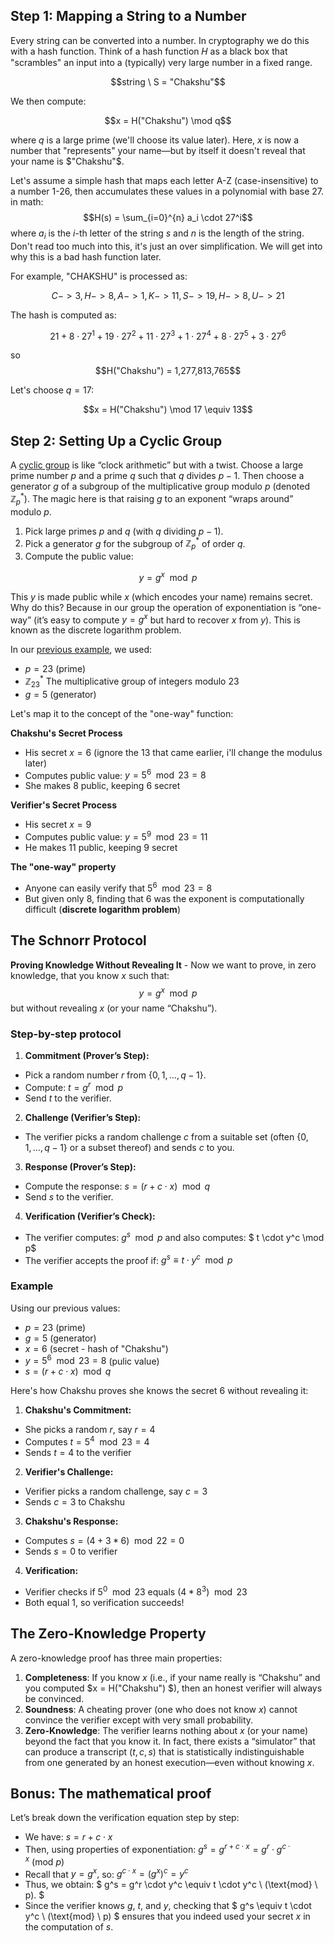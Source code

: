## Step 1: Mapping a String to a Number

Every string can be converted into a number. In cryptography we do this with a hash function. Think of a hash function 𝐻 as a black box that "scrambles" an input into a (typically) very large number in a fixed range.

$$string \ S = "Chakshu"$$

We then compute:

$$x = H("Chakshu") \mod q$$

where $q$ is a large prime (we'll choose its value later).
Here, $x$ is now a number that "represents" your name—but by itself it doesn't reveal that your name is $"Chakshu"$.

Let's assume a simple hash that maps each letter A-Z (case-insensitive) to a number 1-26, then accumulates these values in a polynomial with base 27.
in math:
$$H(s) = \sum_{i=0}^{n} a_i \cdot 27^i$$
where $a_i$ is the $i$-th letter of the string $s$ and $n$ is the length of the string. Don't read too much into this, it's just an over simplification. We will get into why this is a bad hash function later.
    
For example, "CHAKSHU" is processed as:

$$C -> 3, H -> 8, A -> 1, K -> 11, S -> 19, H -> 8, U -> 21$$

The hash is computed as:

$$21 + 8 \cdot 27^1 + 19 \cdot 27^2 + 11 \cdot 27^3 + 1 \cdot 27^4 + 8 \cdot 27^5 + 3 \cdot 27^6$$

so $$H("Chakshu") = 1,277,813,765$$
    
Let's choose $q = 17$:

$$x = H("Chakshu") \mod 17 \equiv 13$$

## Step 2: Setting Up a Cyclic Group
A [cyclic group](cyclic_groups.md) is like “clock arithmetic” but with a twist. Choose a large prime number $p$ and a prime $q$ such that $q$ divides $p - 1$. Then choose a generator $g$ of a subgroup of the multiplicative group modulo $p$ (denoted $\mathbb{Z}_p^*$). The magic here is that raising $g$ to an exponent “wraps around” modulo $p$.

1. Pick large primes $p$ and $q$ (with $q$ dividing $p - 1$).  
2. Pick a generator $g$ for the subgroup of $\mathbb{Z}_p^*$ of order $q$.  
3. Compute the public value:

$$y = g^x \mod p$$

This $y$ is made public while $x$ (which encodes your name) remains secret. Why do this? Because in our group the operation of exponentiation is “one-way” (it’s easy to compute $y = g^x$ but hard to recover $x$ from $y$). This is known as the discrete logarithm problem.

In our [previous example](./cyclic_groups.md), we used:

- $p = 23$ (prime)
- $\mathbb{Z}_{23}^*$ The multiplicative group of integers modulo 23
- $g = 5$ (generator)

Let's map it to the concept of the "one-way" function:

**Chakshu's Secret Process**
- His secret $x = 6$ (ignore the $13$ that came earlier, i'll change the modulus later)
- Computes public value: $y = 5^6 \mod 23 = 8$
- She makes $8$ public, keeping $6$ secret

**Verifier's Secret Process**
- His secret $x = 9$
- Computes public value: $y = 5^9 \mod 23 = 11$
- He makes $11$ public, keeping $9$ secret

**The "one-way" property**
- Anyone can easily verify that $5^6 \mod 23 = 8$
- But given only $8$, finding that $6$ was the exponent is computationally difficult (**discrete logarithm problem**)

## The Schnorr Protocol
**Proving Knowledge Without Revealing It** - Now we want to prove, in zero knowledge, that you know 
$x$ such that: $$y = g^x \mod p$$ but without revealing $x$ (or your name “Chakshu”).

### Step-by-step protocol

1. **Commitment (Prover’s Step):**
- Pick a random number $r$ from $\{0, 1, \ldots, q-1\}$.
- Compute: $t = g^r \mod p$
- Send $t$ to the verifier.

2. **Challenge (Verifier’s Step):**
- The verifier picks a random challenge $c$ from a suitable set (often $\{0, 1, \ldots, q-1\}$ or a subset thereof) and sends $c$ to you.

3. **Response (Prover’s Step):**
- Compute the response: $s = (r + c \cdot x) \mod q$
- Send $s$ to the verifier.

4. **Verification (Verifier’s Check):**
- The verifier computes: $g^s \mod p$ and also computes: $ t \cdot y^c \mod p$
- The verifier accepts the proof if: $g^s \equiv t \cdot y^c \mod p$

### Example

Using our previous values:

- $p = 23$ (prime)
- $g = 5$ (generator)
- $x = 6$ (secret - hash of "Chakshu")
- $y = 5^6 \mod 23 = 8$ (pulic value)
- $s = (r + c \cdot x) \mod q$

Here's how Chakshu proves she knows the secret 6 without revealing it:

1. **Chakshu's Commitment:**

- She picks a random $r$, say $r = 4$
- Computes $t = 5^4 \mod 23 = 4$
- Sends $t = 4$ to the verifier

2. **Verifier's Challenge:**

- Verifier picks a random challenge, say $c = 3$
- Sends $c = 3$ to Chakshu

3. **Chakshu's Response:**

- Computes $s = (4 + 3 * 6) \mod 22 = 0$
- Sends $s = 0$ to verifier

4. **Verification:**

- Verifier checks if $5^{0} \mod 23$ equals $(4 * 8^3) \mod 23$
- Both equal $1$, so verification succeeds!

## The Zero-Knowledge Property

A zero-knowledge proof has three main properties:

1. **Completeness**: If you know $x$ (i.e., if your name really is “Chakshu” and you computed $x = H("Chakshu") $), then an honest verifier will always be convinced.  
2. **Soundness**: A cheating prover (one who does not know $x$) cannot convince the verifier except with very small probability.  
3. **Zero-Knowledge**: The verifier learns nothing about $x$ (or your name) beyond the fact that you know it. In fact, there exists a “simulator” that can produce a transcript $(t, c, s)$ that is statistically indistinguishable from one generated by an honest execution—even without knowing $x$.

## Bonus: The mathematical proof
Let’s break down the verification equation step by step:

- We have: $s = r + c \cdot x$
- Then, using properties of exponentiation: $g^s = g^{r + c \cdot x} = g^r \cdot g^{c \cdot x} \ (\text{mod} \ p)$
- Recall that $y = g^x,$ so: $g^{c \cdot x} = (g^x)^c = y^c$
- Thus, we obtain: $ g^s = g^r \cdot y^c \equiv t \cdot y^c \ (\text{mod} \ p). $
- Since the verifier knows $g$, $t$, and $y$, checking that $ g^s \equiv t \cdot y^c \ (\text{mod} \ p) $ ensures that you indeed used your secret $x$ in the computation of $s$.
